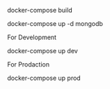 docker-compose build

docker-compose up -d mongodb



For Development

docker-compose up dev


For Prodaction

docker-compose up prod